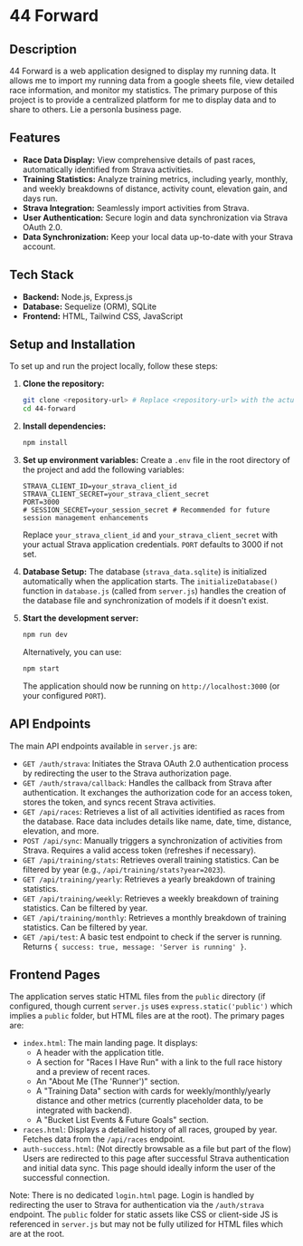# 44 Forward

## Description
44 Forward is a web application designed to display my running data. It allows me to import my running data from a google sheets file, view detailed race information, and monitor my statistics. The primary purpose of this project is to provide a centralized platform for me to display data and to share to others. Lie a personla business page.

## Features
- **Race Data Display:** View comprehensive details of past races, automatically identified from Strava activities.
- **Training Statistics:** Analyze training metrics, including yearly, monthly, and weekly breakdowns of distance, activity count, elevation gain, and days run.
- **Strava Integration:** Seamlessly import activities from Strava.
- **User Authentication:** Secure login and data synchronization via Strava OAuth 2.0.
- **Data Synchronization:** Keep your local data up-to-date with your Strava account.

## Tech Stack
- **Backend:** Node.js, Express.js
- **Database:** Sequelize (ORM), SQLite
- **Frontend:** HTML, Tailwind CSS, JavaScript

## Setup and Installation
To set up and run the project locally, follow these steps:

1.  **Clone the repository:**
    ```bash
    git clone <repository-url> # Replace <repository-url> with the actual URL
    cd 44-forward
    ```

2.  **Install dependencies:**
    ```bash
    npm install
    ```

3.  **Set up environment variables:**
    Create a `.env` file in the root directory of the project and add the following variables:
    ```env
    STRAVA_CLIENT_ID=your_strava_client_id
    STRAVA_CLIENT_SECRET=your_strava_client_secret
    PORT=3000
    # SESSION_SECRET=your_session_secret # Recommended for future session management enhancements
    ```
    Replace `your_strava_client_id` and `your_strava_client_secret` with your actual Strava application credentials. `PORT` defaults to 3000 if not set.

4.  **Database Setup:**
    The database (`strava_data.sqlite`) is initialized automatically when the application starts. The `initializeDatabase()` function in `database.js` (called from `server.js`) handles the creation of the database file and synchronization of models if it doesn't exist.

5.  **Start the development server:**
    ```bash
    npm run dev
    ```
    Alternatively, you can use:
    ```bash
    npm start
    ```
    The application should now be running on `http://localhost:3000` (or your configured `PORT`).

## API Endpoints
The main API endpoints available in `server.js` are:

-   `GET /auth/strava`: Initiates the Strava OAuth 2.0 authentication process by redirecting the user to the Strava authorization page.
-   `GET /auth/strava/callback`: Handles the callback from Strava after authentication. It exchanges the authorization code for an access token, stores the token, and syncs recent Strava activities.
-   `GET /api/races`: Retrieves a list of all activities identified as races from the database. Race data includes details like name, date, time, distance, elevation, and more.
-   `POST /api/sync`: Manually triggers a synchronization of activities from Strava. Requires a valid access token (refreshes if necessary).
-   `GET /api/training/stats`: Retrieves overall training statistics. Can be filtered by year (e.g., `/api/training/stats?year=2023`).
-   `GET /api/training/yearly`: Retrieves a yearly breakdown of training statistics.
-   `GET /api/training/weekly`: Retrieves a weekly breakdown of training statistics. Can be filtered by year.
-   `GET /api/training/monthly`: Retrieves a monthly breakdown of training statistics. Can be filtered by year.
-   `GET /api/test`: A basic test endpoint to check if the server is running. Returns `{ success: true, message: 'Server is running' }`.

## Frontend Pages
The application serves static HTML files from the `public` directory (if configured, though current `server.js` uses `express.static('public')` which implies a `public` folder, but HTML files are at the root). The primary pages are:

-   `index.html`: The main landing page. It displays:
    -   A header with the application title.
    -   A section for "Races I Have Run" with a link to the full race history and a preview of recent races.
    -   An "About Me (The 'Runner')" section.
    -   A "Training Data" section with cards for weekly/monthly/yearly distance and other metrics (currently placeholder data, to be integrated with backend).
    -   A "Bucket List Events & Future Goals" section.
-   `races.html`: Displays a detailed history of all races, grouped by year. Fetches data from the `/api/races` endpoint.
-   `auth-success.html`: (Not directly browsable as a file but part of the flow) Users are redirected to this page after successful Strava authentication and initial data sync. This page should ideally inform the user of the successful connection.

Note: There is no dedicated `login.html` page. Login is handled by redirecting the user to Strava for authentication via the `/auth/strava` endpoint. The `public` folder for static assets like CSS or client-side JS is referenced in `server.js` but may not be fully utilized for HTML files which are at the root.
